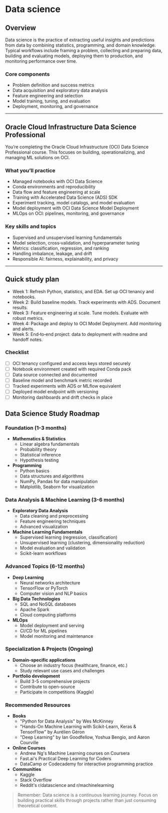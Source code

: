 # Data science

## Overview

Data science is the practice of extracting useful insights and predictions from data by combining statistics, programming, and domain knowledge. Typical workflows include framing a problem, collecting and preparing data, building and evaluating models, deploying them to production, and monitoring performance over time.

### Core components

- Problem definition and success metrics
- Data acquisition and exploratory data analysis
- Feature engineering and selection
- Model training, tuning, and evaluation
- Deployment, monitoring, and governance

---

## Oracle Cloud Infrastructure Data Science Professional

You’re completing the Oracle Cloud Infrastructure (OCI) Data Science Professional course. This focuses on building, operationalizing, and managing ML solutions on OCI.

### What you’ll practice

- Managed notebooks with OCI Data Science
- Conda environments and reproducibility
- Data flow and feature engineering at scale
- Training with Accelerated Data Science (ADS) SDK
- Experiment tracking, model catalogs, and model evaluation
- Model deployment with OCI Data Science Model Deployment
- MLOps on OCI: pipelines, monitoring, and governance

### Key skills and topics

- Supervised and unsupervised learning fundamentals
- Model selection, cross‑validation, and hyperparameter tuning
- Metrics: classification, regression, and ranking
- Handling imbalance, leakage, and drift
- Responsible AI: fairness, explainability, and privacy

---

## Quick study plan

- Week 1: Refresh Python, statistics, and EDA. Set up OCI tenancy and notebooks.
- Week 2: Build baseline models. Track experiments with ADS. Document results.
- Week 3: Feature engineering at scale. Tune models. Evaluate with robust metrics.
- Week 4: Package and deploy to OCI Model Deployment. Add monitoring and alerts.
- Week 5: End‑to‑end project: data to deployment with readme and handoff notes.

### Checklist

- [ ]  OCI tenancy configured and access keys stored securely
- [ ]  Notebook environment created with required Conda pack
- [ ]  Data source connected and documented
- [ ]  Baseline model and benchmark metric recorded
- [ ]  Tracked experiments with ADS or MLflow equivalent
- [ ]  Deployed model endpoint with versioning
- [ ]  Monitoring dashboards and drift checks in place

## Data Science Study Roadmap

### Foundation (1-3 months)

- **Mathematics & Statistics**
    - Linear algebra fundamentals
    - Probability theory
    - Statistical inference
    - Hypothesis testing
- **Programming**
    - Python basics
    - Data structures and algorithms
    - NumPy, Pandas for data manipulation
    - Matplotlib, Seaborn for visualization

### Data Analysis & Machine Learning (3-6 months)

- **Exploratory Data Analysis**
    - Data cleaning and preprocessing
    - Feature engineering techniques
    - Advanced visualization
- **Machine Learning Fundamentals**
    - Supervised learning (regression, classification)
    - Unsupervised learning (clustering, dimensionality reduction)
    - Model evaluation and validation
    - Scikit-learn workflows

### Advanced Topics (6-12 months)

- **Deep Learning**
    - Neural networks architecture
    - TensorFlow or PyTorch
    - Computer vision and NLP basics
- **Big Data Technologies**
    - SQL and NoSQL databases
    - Apache Spark
    - Cloud computing platforms
- **MLOps**
    - Model deployment and serving
    - CI/CD for ML pipelines
    - Model monitoring and maintenance

### Specialization & Projects (Ongoing)

- **Domain-specific applications**
    - Choose an industry focus (healthcare, finance, etc.)
    - Study relevant use cases and challenges
- **Portfolio development**
    - Build 3-5 comprehensive projects
    - Contribute to open-source
    - Participate in competitions (Kaggle)

### Recommended Resources

- **Books**
    - "Python for Data Analysis" by Wes McKinney
    - "Hands-On Machine Learning with Scikit-Learn, Keras & TensorFlow" by Aurélien Géron
    - "Deep Learning" by Ian Goodfellow, Yoshua Bengio, and Aaron Courville
- **Online Courses**
    - Andrew Ng's Machine Learning courses on Coursera
    - Fast.ai's Practical Deep Learning for Coders
    - DataCamp or Codecademy for interactive programming practice
- **Communities**
    - Kaggle
    - Stack Overflow
    - Reddit's r/datascience and r/machinelearning

> Remember: Data science is a continuous learning journey. Focus on building practical skills through projects rather than just consuming theoretical content.
>
